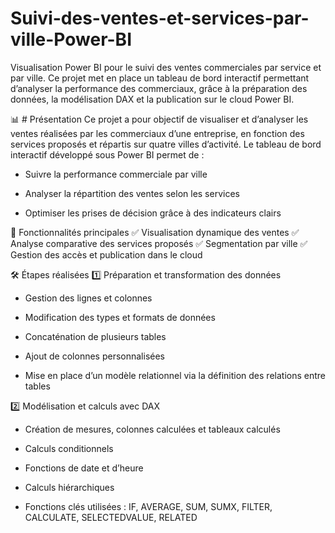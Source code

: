 # Suivi-des-ventes-et-services-par-ville-Power-BI
Visualisation Power BI pour le suivi des ventes commerciales par service et par ville. Ce projet met en place un tableau de bord interactif permettant d’analyser la performance des commerciaux, grâce à la préparation des données, la modélisation DAX et la publication sur le cloud Power BI.

📊 # Présentation
Ce projet a pour objectif de visualiser et d’analyser les ventes réalisées par les commerciaux d’une entreprise, en fonction des services proposés et répartis sur quatre villes d’activité. Le tableau de bord interactif développé sous Power BI permet de :

- Suivre la performance commerciale par ville

- Analyser la répartition des ventes selon les services

- Optimiser les prises de décision grâce à des indicateurs clairs

🚀 Fonctionnalités principales
✅ Visualisation dynamique des ventes
✅ Analyse comparative des services proposés
✅ Segmentation par ville
✅ Gestion des accès et publication dans le cloud

🛠️ Étapes réalisées
1️⃣ Préparation et transformation des données
- Gestion des lignes et colonnes

- Modification des types et formats de données

- Concaténation de plusieurs tables

- Ajout de colonnes personnalisées

- Mise en place d’un modèle relationnel via la définition des relations entre tables

2️⃣ Modélisation et calculs avec DAX

- Création de mesures, colonnes calculées et tableaux calculés

- Calculs conditionnels

- Fonctions de date et d’heure

- Calculs hiérarchiques

- Fonctions clés utilisées : IF, AVERAGE, SUM, SUMX, FILTER, CALCULATE, SELECTEDVALUE, RELATED
